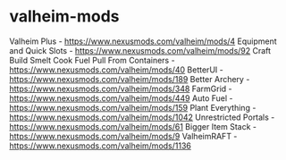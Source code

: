 # valheim-mods

Valheim Plus - https://www.nexusmods.com/valheim/mods/4
Equipment and Quick Slots - https://www.nexusmods.com/valheim/mods/92
Craft Build Smelt Cook Fuel Pull From Containers - https://www.nexusmods.com/valheim/mods/40
BetterUI - https://www.nexusmods.com/valheim/mods/189
Better Archery - https://www.nexusmods.com/valheim/mods/348
FarmGrid - https://www.nexusmods.com/valheim/mods/449
Auto Fuel - https://www.nexusmods.com/valheim/mods/159
Plant Everything - https://www.nexusmods.com/valheim/mods/1042
Unrestricted Portals - https://www.nexusmods.com/valheim/mods/61
Bigger Item Stack - https://www.nexusmods.com/valheim/mods/9
ValheimRAFT - https://www.nexusmods.com/valheim/mods/1136
